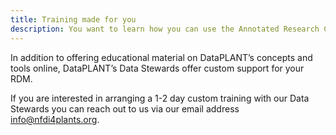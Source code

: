 ```yaml
---
title: Training made for you
description: You want to learn how you can use the Annotated Research Context to structure your data? We offer on-site or online trainings.
---
```


In addition to offering educational material on DataPLANT’s concepts and tools online, DataPLANT’s Data Stewards offer custom support for your RDM.

If you are interested in arranging a 1-2 day custom training with our Data Stewards you can reach out to us via our email address <a href="mailto:info@nfdi4plants.org">info@nfdi4plants.org</a>.